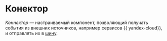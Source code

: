 # Конектор

_Коннектор_ — настраиваемый компонент, позволяющий получать события из внешних источников, например сервисов {{ yandex-cloud}}, и отправлять их в [шину](bus.md).
